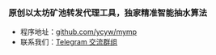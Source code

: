 ### 原创以太坊矿池转发代理工具，独家精准智能抽水算法
* 程序地址：[github.com/ycyw/mymp](https://github.com/ycyw/mymp)
* 联系我们：[Telegram 交流群组](https://t.me/myminerproxy)
